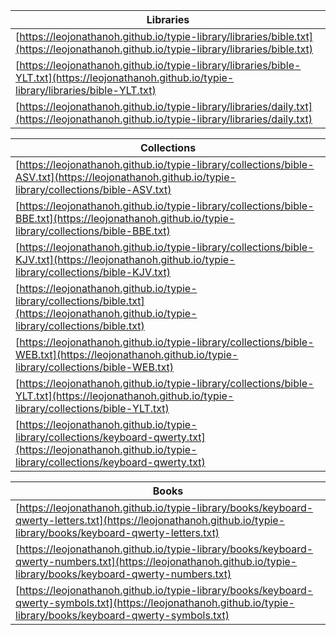 | Libraries | 
|---|
| [https://leojonathanoh.github.io/typie-library/libraries/bible.txt](https://leojonathanoh.github.io/typie-library/libraries/bible.txt) |
| [https://leojonathanoh.github.io/typie-library/libraries/bible-YLT.txt](https://leojonathanoh.github.io/typie-library/libraries/bible-YLT.txt) |
| [https://leojonathanoh.github.io/typie-library/libraries/daily.txt](https://leojonathanoh.github.io/typie-library/libraries/daily.txt) |

| Collections | 
|---|
| [https://leojonathanoh.github.io/typie-library/collections/bible-ASV.txt](https://leojonathanoh.github.io/typie-library/collections/bible-ASV.txt) |
| [https://leojonathanoh.github.io/typie-library/collections/bible-BBE.txt](https://leojonathanoh.github.io/typie-library/collections/bible-BBE.txt) |
| [https://leojonathanoh.github.io/typie-library/collections/bible-KJV.txt](https://leojonathanoh.github.io/typie-library/collections/bible-KJV.txt) |
| [https://leojonathanoh.github.io/typie-library/collections/bible.txt](https://leojonathanoh.github.io/typie-library/collections/bible.txt) |
| [https://leojonathanoh.github.io/typie-library/collections/bible-WEB.txt](https://leojonathanoh.github.io/typie-library/collections/bible-WEB.txt) |
| [https://leojonathanoh.github.io/typie-library/collections/bible-YLT.txt](https://leojonathanoh.github.io/typie-library/collections/bible-YLT.txt) |
| [https://leojonathanoh.github.io/typie-library/collections/keyboard-qwerty.txt](https://leojonathanoh.github.io/typie-library/collections/keyboard-qwerty.txt) |

| Books | 
|---|
| [https://leojonathanoh.github.io/typie-library/books/keyboard-qwerty-letters.txt](https://leojonathanoh.github.io/typie-library/books/keyboard-qwerty-letters.txt) |
| [https://leojonathanoh.github.io/typie-library/books/keyboard-qwerty-numbers.txt](https://leojonathanoh.github.io/typie-library/books/keyboard-qwerty-numbers.txt) |
| [https://leojonathanoh.github.io/typie-library/books/keyboard-qwerty-symbols.txt](https://leojonathanoh.github.io/typie-library/books/keyboard-qwerty-symbols.txt) |

